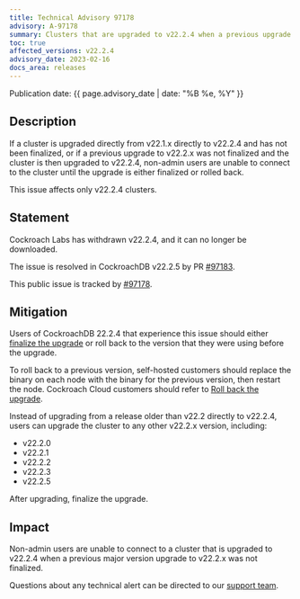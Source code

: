 ```yaml
---
title: Technical Advisory 97178
advisory: A-97178
summary: Clusters that are upgraded to v22.2.4 when a previous upgrade to v22.2.x  has not been finalized exhibit a bug that prevents non-admin users from connecting to the cluster.
toc: true
affected_versions: v22.2.4
advisory_date: 2023-02-16
docs_area: releases
---
```


Publication date: {{ page.advisory_date | date: "%B %e, %Y" }}

## Description

If a cluster is  upgraded directly from v22.1.x directly to v22.2.4 and has not been finalized, or if a previous upgrade to v22.2.x was not finalized and the cluster is then upgraded to v22.2.4, non-admin users are unable to connect to the cluster until the upgrade is either finalized or rolled back.

This issue affects only v22.2.4 clusters.


## Statement

Cockroach Labs has withdrawn v22.2.4, and it can no longer be downloaded.

The issue is resolved in CockroachDB v22.2.5 by PR [#97183](https://github.com/cockroachdb/cockroach/pull/97183).

This public issue is tracked by [#97178](https://github.com/cockroachdb/cockroach/issues/97178).

## Mitigation

Users of CockroachDB 22.2.4 that experience this issue should either [finalize the upgrade](https://www.cockroachlabs.com/docs/stable/upgrade-cockroach-version.html#step-5-finish-the-upgrade) or roll back to the version that they were using before the upgrade.

To roll back to a previous version, self-hosted customers should replace the binary on each node with the binary for the previous version, then restart the node. Cockroach Cloud customers should refer to [Roll back the upgrade](/docs/cockroachcloud/upgrade-to-v22.2.html#roll-back-the-upgrade).

Instead of upgrading from a release older than v22.2 directly to v22.2.4, users can upgrade the cluster to any other v22.2.x version, including:

- v22.2.0
- v22.2.1
- v22.2.2
- v22.2.3
- v22.2.5

After upgrading, finalize the upgrade.

## Impact

Non-admin users are unable to connect to a cluster that is upgraded to v22.2.4 when a previous major version upgrade to v22.2.x was not finalized.

Questions about any technical alert can be directed to our [support team](https://support.cockroachlabs.com/).
